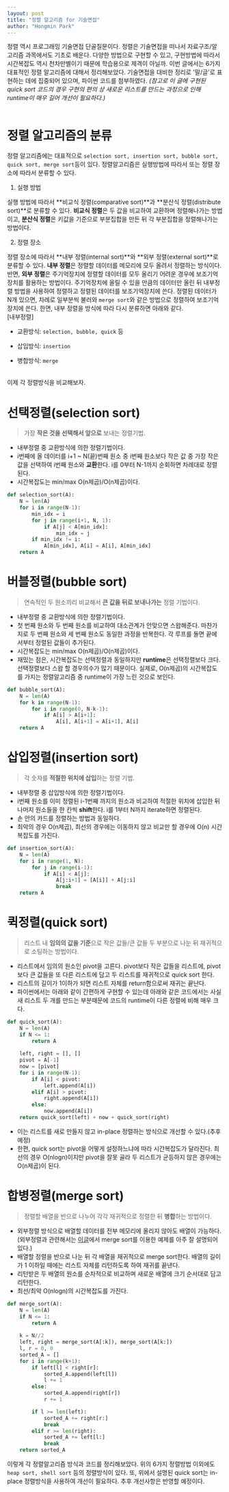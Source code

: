 ```yaml
---
layout: post
title: "정렬 알고리즘 for 기술면접"
author: "Hongmin Park"
---
```


정렬 역시 프로그래밍 기술면접 단골질문이다. 정렬은 기술면접을 떠나서 자료구조/알고리즘 과목에서도 기초로 배운다. 다양한 방법으로 구현할 수 있고, 구현방법에 따라서 시간복잡도 역시 천차만별이기 때문에 학습용으로 제격이 아닐까. 이번 글에서는 6가지 대표적인 정렬 알고리즘에 대해서 정리해보았다. 기술면접을 대비한 정리로 '말/글'로 표현하는 데에 집중되어 있으며, 파이썬 코드를 첨부하였다. 
*(참고로 이 글에 구현된 quick sort 코드의 경우 구현의 편의 상 새로운 리스트를 만드는 과정으로 인해 runtime이 매우 길어 개선이 필요하다.)*<br><br>

# 정렬 알고리즘의 분류
정렬 알고리즘에는 대표적으로 `selection sort, insertion sort, bubble sort, quick sort, merge sort`등이 있다. 정렬알고리즘은 실행방법에 따라서 또는 정렬 장소에 따라서 분류할 수 있다.

1. 실행 방법

실행 방법에 따라서 **비교식 정렬(comparative sort)**과 **분산식 정렬(distribute sort)**로 분류할 수 있다. **비교식 정렬**은 두 값을 비교하여 교환하며 정렬해나가는 방법이고, **분산식 정렬**은 키값을 기준으로 부분집합을 만든 뒤 각 부분집합을 정렬해나가는 방법이다. <br>

2. 정렬 장소

정렬 장소에 따라서 **내부 정렬(internal sort)**와 **외부 정렬(external sort)**로 분류할 수 있다. **내부 정렬**은 정렬할 데이터를 메모리에 모두 올려서 정렬하는 방식이다. 반면, **외부 정렬**은 주기억장치에 정렬할 데이터를 모두 올리기 어려운 경우에 보조기억장치를 활용하는 방법이다. 주기억장치에 올릴 수 있을 만큼의 데이터만 올린 뒤 내부정렬 방법을 사용하여 정렬하고 정렬된 데이터를 보조기억장치에 쓴다. 정렬된 데이터가 N개 있으면, 차례로 일부분씩 불러와 `merge sort`와 같은 방법으로 정렬하여 보조기억장치에 쓴다. 한면, 내부 정렬을 방식에 따라 다시 분류하면 아래와 같다.<br>
[내부정렬]
- 교환방식: `selection, bubble, quick` 등

- 삽입방식: `insertion`

- 병합방식: `merge`

<br>
이제 각 정렬방식을 비교해보자.

# 선택정렬(selection sort)
> 가장 **작은 것을 선택해서 앞으로** 보내는 정렬기법.

- 내부정렬 중 교환방식에 의한 정렬기법이다.
- i번째에 올 데이터를 i+1 ~ N(끝)번째 원소 중 i번째 원소보다 작은 값 중 가장 작은 값을 선택하여 i번째 원소와 **교환**한다. i를 0부터 N-1까지 순회하면 차례대로 정렬된다.
- 시간복잡도는 min/max O(n제곱)/O(n제곱)이다.
```python
def selection_sort(A):
    N = len(A)
    for i in range(N-1):
        min_idx = i
        for j in range(i+1, N, 1):
            if A[j] < A[min_idx]:
                min_idx = j
        if min_idx != i:
            A[min_idx], A[i] = A[i], A[min_idx]
    return A
```

# 버블정렬(bubble sort)
> 연속적인 두 원소끼리 비교해서 **큰 값을 뒤로 보내나가는** 정렬 기법이다.

- 내부정렬 중 교환방식에 의한 정렬기법이다.
- 첫 번째 원소와 두 번째 원소를 비교하여 대소관계가 안맞으면 스왑해준다. 마찬가지로 두 번째 원소와 세 번째 원소도 동일한 과정을 반복한다. 각 루프를 돌면 끝에서부터 정렬된 값들이 추가된다.
- 시간복잡도는 min/max O(n제곱)/O(n제곱)이다.
- 재밌는 점은, 시간복잡도는 선택정렬과 동일하지만 **runtime**은 선택정렬보다 크다. 선택정렬보다 스왑 할 경우의수가 많기 때문이다. 실제로, O(n제곱)의 시간복잡도를 가지는 정렬알고리즘 중 runtime이 가장 느린 것으로 보인다.
```python
def bubble_sort(A):
    N = len(A)
    for k in range(N-1):
        for i in range(0, N-k-1):
            if A[i] > A[i+1]:
                A[i], A[i+1] = A[i+1], A[i]
    return A
```

# 삽입정렬(insertion sort)
> 각 숫자를 **적절한 위치에 삽입**하는 정렬 기법.

- 내부정렬 중 삽입방식에 의한 정렬기법이다.
- i번째 원소를 이미 정렬된 i-1번째 까지의 원소과 비교하여 적절한 위치에 삽입한 뒤 나머지 원소들을 한 칸씩 **shift**한다. i를 1부터 N까지 iterate하면 정렬된다.
- 손 안의 카드를 정렬하는 방법과 동일하다.
- 최악의 경우 O(n제곱), 최선의 경우에는 이동하지 않고 비교만 할 경우에 O(n) 시간복잡도를 가진다. 
```python
def insertion_sort(A):
    N = len(A)
    for i in range(1, N):
        for j in range(i-1):
            if A[i] < A[j]:
                A[j:i+1] = [A[i]] + A[j:i]
                break
    return A
```

# 퀵정렬(quick sort)
> 리스트 내 **임의의 값을 기준**으로 작은 값들/큰 값들 두 부분으로 나눈 뒤 재귀적으로 소팅하는 방법이다. 

- 리스트에서 임의의 원소인 pivot을 고른다. pivot보다 작은 값들을 리스트에, pivot보다 큰 값들을 또 다른 리스트에 담고 두 리스트를 재귀적으로 quick sort 한다.
- 리스트의 길이가 1이하가 되면 리스트 자체를 return함으로써 재귀는 끝난다.
- 파이썬에서는 아래와 같이 간편하게 구현할 수 있는데 아래와 같은 코드에서는 사실 새 리스트 두 개를 만드는 부분때문에 코드의 runtime이 다른 정렬에 비해 매우 크다. 
```python
def quick_sort(A):
    N = len(A)
    if N <= 1:
        return A
    
    left, right = [], []
    pivot = A[-1]
    now = [pivot]
    for i in range(N-1):
        if A[i] < pivot:
            left.append(A[i])
        elif A[i] > pivot:
            right.append(A[i])
        else:
            now.append(A[i])
    return quick_sort(left) + now + quick_sort(right)
```
- 이는 리스트를 새로 만들지 않고 in-place 정렬하는 방식으로 개선할 수 있다.(추후 예정)
- 한편, quick sort는 pivot을 어떻게 설정하느냐에 따라 시간복잡도가 달라진다. 최선의 경우 O(nlogn)이지만 pivot을 잘못 골라 두 리스트가 균등하지 않은 경우에는 O(n제곱)이 된다. 

# 합병정렬(merge sort)
> 정렬할 배열을 반으로 나누어 각각 재귀적으로 정렬한 뒤 **병합**하는 방법이다.

- 외부정렬 방식으로 배열할 데이터를 전부 메모리에 올리지 않아도 배열이 가능하다. (외부정렬과 관련해서는 [이글](https://dudri63.github.io/2019/02/03/algo32/)에서 merge sort를 이용한 예제를 아주 잘 설명되어있다.)
- 배열할 정렬을 반으로 나눈 뒤 각 배열을 재귀적으로 merge sort한다. 배열의 길이가 1 이하일 때에는 리스트 자체를 리턴하도록 하여 재귀를 끝낸다.
- 리턴받은 두 배열의 원소를 순차적으로 비교하며 새로운 배열에 크기 순서대로 담고 리턴한다.
- 최선/최악 O(nlogn)의 시간복잡도를 가진다.
```python
def merge_sort(A):
    N = len(A)
    if N <= 1:
        return A
    
    k = N//2
    left, right = merge_sort(A[:k]), merge_sort(A[k:])
    l, r = 0, 0
    sorted_A = []
    for i in range(k+1):
        if left[l] < right[r]:
            sorted_A.append(left[l])
            l += 1
        else:
            sorted_A.append(right[r])
            r += 1 

        if l >= len(left):
            sorted_A += right[r:]
            break
        elif r >= len(right):
            sorted_A += left[l:]
            break
    return sorted_A
```

이렇게 각 정렬알고리즘 방식과 코드를 정리해보았다. 위의 6가지 정렬방법 이외에도 `heap sort, shell sort` 등의 정렬방식이 있다. 또, 위에서 설명된 quick sort는 in-place 정렬방식을 사용하여 개선이 필요하다. 추후 개선사항은 반영할 예정이다.
